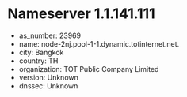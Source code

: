 # Nameserver 1.1.141.111

* as_number: 23969
* name: node-2nj.pool-1-1.dynamic.totinternet.net.
* city: Bangkok
* country: TH
* organization: TOT Public Company Limited
* version: Unknown
* dnssec: Unknown
